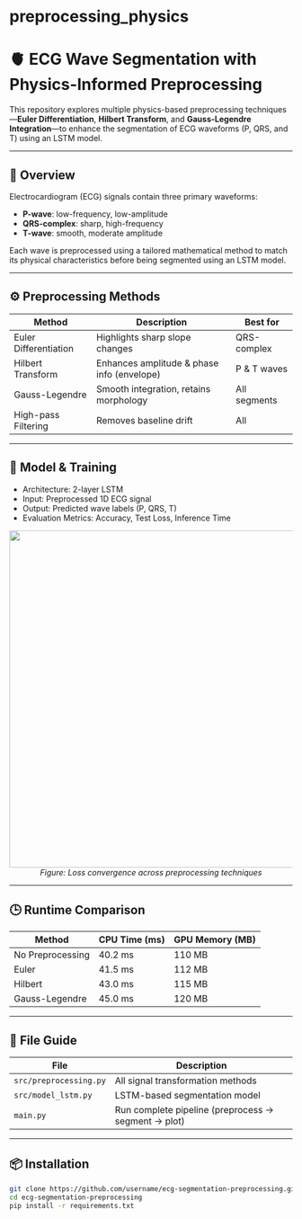 # preprocessing_physics
# 🫀 ECG Wave Segmentation with Physics-Informed Preprocessing

This repository explores multiple physics-based preprocessing techniques—**Euler Differentiation**, **Hilbert Transform**, and **Gauss-Legendre Integration**—to enhance the segmentation of ECG waveforms (P, QRS, and T) using an LSTM model.

---

## 🔬 Overview

Electrocardiogram (ECG) signals contain three primary waveforms:

- **P-wave**: low-frequency, low-amplitude
- **QRS-complex**: sharp, high-frequency
- **T-wave**: smooth, moderate amplitude

Each wave is preprocessed using a tailored mathematical method to match its physical characteristics before being segmented using an LSTM model.

---

## ⚙️ Preprocessing Methods

| Method               | Description                                         | Best for          |
|----------------------|-----------------------------------------------------|-------------------|
| Euler Differentiation| Highlights sharp slope changes                      | QRS-complex       |
| Hilbert Transform    | Enhances amplitude & phase info (envelope)         | P & T waves       |
| Gauss-Legendre       | Smooth integration, retains morphology             | All segments      |
| High-pass Filtering  | Removes baseline drift                             | All               |

---

## 🧪 Model & Training

- Architecture: 2-layer LSTM
- Input: Preprocessed 1D ECG signal
- Output: Predicted wave labels (P, QRS, T)
- Evaluation Metrics: Accuracy, Test Loss, Inference Time

<p align="center">
  <img src="results/loss_curves.png" width="600"/>
  <br><i>Figure: Loss convergence across preprocessing techniques</i>
</p>

---

## 🕒 Runtime Comparison

| Method         | CPU Time (ms) | GPU Memory (MB) |
|----------------|---------------|------------------|
| No Preprocessing | 40.2 ms     | 110 MB          |
| Euler            | 41.5 ms     | 112 MB          |
| Hilbert          | 43.0 ms     | 115 MB          |
| Gauss-Legendre   | 45.0 ms     | 120 MB          |

---

## 📁 File Guide

| File | Description |
|------|-------------|
| `src/preprocessing.py` | All signal transformation methods |
| `src/model_lstm.py`    | LSTM-based segmentation model |
| `main.py`              | Run complete pipeline (preprocess → segment → plot) |

---

## 📦 Installation

```bash
git clone https://github.com/username/ecg-segmentation-preprocessing.git
cd ecg-segmentation-preprocessing
pip install -r requirements.txt

